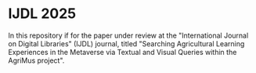# IJDL 2025

In this repository if for the paper under review at the "International Journal on Digital Libraries" (IJDL) journal, titled "Searching Agricultural Learning Experiences in the Metaverse via Textual and Visual Queries within the AgriMus project".



